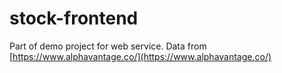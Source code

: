 # stock-frontend

Part of demo project for web service.  Data from [https://www.alphavantage.co/](https://www.alphavantage.co/)
